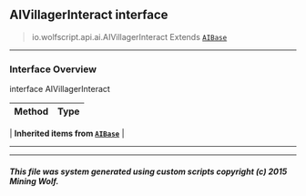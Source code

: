 ## AIVillagerInteract __interface__

>io.wolfscript.api.ai.AIVillagerInteract
>Extends [`AIBase`](AIBase.md)

---

### Interface Overview

interface AIVillagerInteract

Method | Type   
--- | :--- 
 |
__Inherited items from [`AIBase`](AIBase.md)__ |





---



---


##### This file was system generated using custom scripts copyright (c) 2015 Mining Wolf.
	

